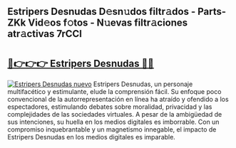 ## Estripers Desnudas D𝚎sn𝚞dos filtr𝚊dos - Parts-ZKk Vid𝚎os f𝚘tos - N𝚞evas filtr𝚊ciones atr𝚊ctivas 7rCCI

# <h2><a href="http://mb1k4x.tromn.icu/?c=Estripers+Desnudas">🔗👉👉👉 Estripers Desnudas 🔗🔗</a></h2>

[![Estripers Desnudas nuevo](https://i.imgur.com/pEAQMta.gif)](http://mb1k4x.tromn.icu/?c=Estripers+Desnudas)
Estripers Desnudas, un personaje multifacético y estimulante, elude la comprensión fácil. Su enfoque poco convencional de la autorrepresentación en línea ha atraído y ofendido a los espectadores, estimulando debates sobre moralidad, privacidad y las complejidades de las sociedades virtuales. A pesar de la ambigüedad de sus intenciones, su huella en los medios digitales es imborrable. Con un compromiso inquebrantable y un magnetismo innegable, el impacto de Estripers Desnudas en los medios digitales es imparable.
